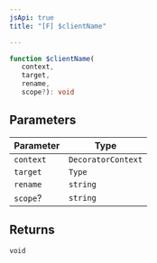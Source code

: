 ```yaml
---
jsApi: true
title: "[F] $clientName"

---
```

```ts
function $clientName(
   context, 
   target, 
   rename, 
   scope?): void
```

## Parameters

| Parameter | Type |
| ------ | ------ |
| `context` | `DecoratorContext` |
| `target` | `Type` |
| `rename` | `string` |
| `scope`? | `string` |

## Returns

`void`
